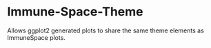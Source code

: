 # Immune-Space-Theme
Allows ggplot2 generated plots to share the same theme elements as ImmuneSpace plots.
